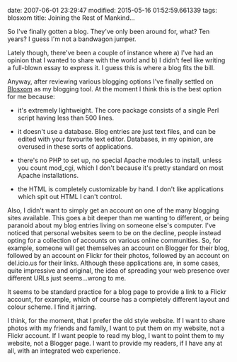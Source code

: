 date: 2007-06-01 23:29:47
modified: 2015-05-16 01:52:59.661339
tags: blosxom
title: Joining the Rest of Mankind...

So I've finally gotten a blog. They've only been around for, what? Ten
years? I guess I'm not a bandwagon jumper.

Lately though, there've been a couple of instance where a) I've had an
opinion that I wanted to share with the world and b) I didn't feel
like writing a full-blown essay to express it. I guess this is where a
blog fits the bill.

Anyway, after reviewing various blogging options I've finally settled on
[Blosxom][1] as my blogging tool. At the moment I think this is the best
option for me because:

* it's extremely lightweight. The core package consists of a single
  Perl script having less than 500 lines.

* it doesn't use a database. Blog entries are just text files, and can
  be edited with your favourite text editor. Databases, in my opinion,
  are overused in these sorts of applications.

* there's no PHP to set up, no special Apache modules to install,
  unless you count mod_cgi, which I don't because it's pretty standard
  on most Apache installations.

* the HTML is completely customizable by hand. I don't like
  applications which spit out HTML I can't control.

Also, I didn't want to simply get an account on one of the many
blogging sites available. This goes a bit deeper than me wanting to
different, or being paranoid about my blog entries living on someone
else's computer. I've noticed that personal websites seem to be on the
decline, people instead opting for a collection of accounts on various
online communities. So, for example, someone will get themselves an
account on Blogger for their blog, followed by an account on Flickr
for their photos, followed by an account on del.icio.us for their
links. Although these applications are, in some cases, quite
impressive and original, the idea of spreading your web presence over
different URLs just seems...wrong to me.

It seems to be standard practice for a blog page to provide a link to
a Flickr account, for example, which of course has a completely
different layout and colour scheme. I find it jarring.

I think, for the moment, that I prefer the old style website. If I
want to share photos with my friends and family, I want to put them on
my website, not a Flickr account. If I want people to read my blog, I
want to point them to my website, not a Blogger page. I want to
provide my readers, if I have any at all, with an integrated web
experience.

[1]: http://blosxom.sourceforge.net/
